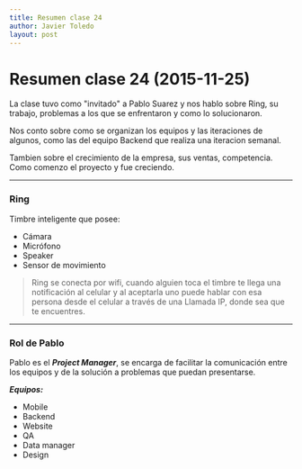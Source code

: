 ```yaml
---
title: Resumen clase 24
author: Javier Toledo
layout: post
---
```


Resumen clase 24 (2015-11-25)
=============================
La clase tuvo como "invitado" a Pablo Suarez y nos hablo sobre Ring, su trabajo, problemas a los que se enfrentaron y como lo solucionaron. 

Nos conto sobre como se organizan los equipos y las iteraciones de algunos, como las del equipo Backend que realiza una iteracion semanal. 

Tambien sobre el crecimiento de la empresa, sus ventas, competencia. Como comenzo el proyecto y fue creciendo.

---------------------------------------
### Ring ### 

Timbre inteligente que posee:
+ Cámara
+ Micrófono
+ Speaker
+ Sensor de movimiento

>Ring se conecta por wifi, cuando alguien toca el timbre te llega una notificación al celular y al aceptarla uno puede hablar con esa persona desde el celular a través de una Llamada IP, donde sea que te encuentres.

---------------------------------------
### Rol de Pablo ###
Pablo es el ***Project Manager***, se encarga de facilitar la comunicación entre los equipos y de la solución a problemas que puedan presentarse.

***Equipos:***
+ Mobile
+ Backend
+ Website
+ QA
+ Data manager
+ Design
